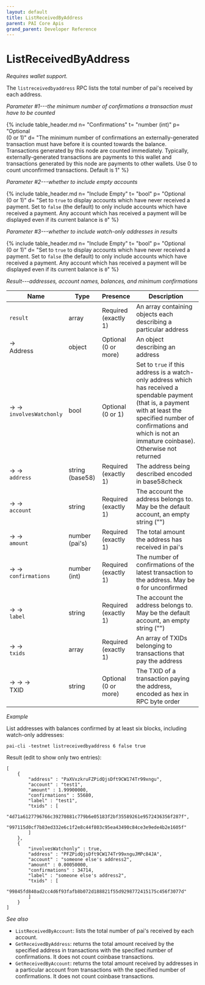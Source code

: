 ```yaml
---
layout: default
title: ListReceivedByAddress
parent: PAI Core Apis
grand_parent: Developer Reference
---
```


ListReceivedByAddress
========================

*Requires wallet support.*

The `listreceivedbyaddress` RPC lists the total number of pai's received by each address.

*Parameter #1---the minimum number of confirmations a transaction must have to be counted*

{% include table_header.md
  n= "Confirmations"
  t= "number (int)"
  p= "Optional<br>(0 or 1)"
  d= "The minimum number of confirmations an externally-generated transaction must have before it is counted towards the balance. Transactions generated by this node are counted immediately. Typically, externally-generated transactions are payments to this wallet and transactions generated by this node are payments to other wallets. Use 0 to count unconfirmed transactions. Default is 1"
%}

*Parameter #2---whether to include empty accounts*

{% include table_header.md
  n= "Include Empty"
  t= "bool"
  p= "Optional<br>(0 or 1)"
  d= "Set to `true` to display accounts which have never received a payment.  Set to `false` (the default) to only include accounts which have received a payment.  Any account which has received a payment will be displayed even if its current balance is `0`"
%}

*Parameter #3---whether to include watch-only addresses in results*

{% include table_header.md
  n= "Include Empty"
  t= "bool"
  p= "Optional<br>(0 or 1)"
  d= "Set to `true` to display accounts which have never received a payment.  Set to `false` (the default) to only include accounts which have received a payment.  Any account which has received a payment will be displayed even if its current balance is `0`"
%}


*Result---addresses, account names, balances, and minimum confirmations*

| Name | Type      | Presence            | Description
|------|-----------|---------------------|-------------
| `result`  | array | Required<br>(exactly 1) | An array containing objects each describing a particular address
| →<br>Address | object | Optional<br>(0 or more) | An object describing an address
| → →<br>`involvesWatchonly` | bool | Optional<br>(0 or 1) | Set to `true` if this address is a watch-only address which has received a spendable payment (that is, a payment with at least the specified number of confirmations and which is not an immature coinbase).  Otherwise not returned
| → →<br>`address` | string (base58) | Required<br>(exactly 1) | The address being described encoded in base58check
| → →<br>`account` | string | Required<br>(exactly 1) | The account the address belongs to.  May be the default account, an empty string (\"\")
| → →<br>`amount` | number (pai's) | Required<br>(exactly 1) | The total amount the address has received in pai's
| → →<br>`confirmations` | number (int) | Required<br>(exactly 1) | The number of confirmations of the latest transaction to the address.  May be `0` for unconfirmed
| → →<br>`label` | string | Required<br>(exactly 1) | The account the address belongs to.  May be the default account, an empty string (\"\")
| → →<br>`txids` | array | Required<br>(exactly 1) | An array of TXIDs belonging to transactions that pay the address
| → → →<br>TXID | string | Optional<br>(0 or more) | The TXID of a transaction paying the address, encoded as hex in RPC byte order


*Example*

List addresses with balances confirmed by at least six blocks, including
watch-only addresses:

```
pai-cli -testnet listreceivedbyaddress 6 false true
```

Result (edit to show only two entries):

```
[
    {
        "address" : "PaXVxzkruFZPidQjsDft9CW174Tr99xngu",
        "account" : "test1",
        "amount" : 1.99900000,
        "confirmations" : 55680,
        "label" : "test1",
        "txids" : [
            "4d71a6127796766c39270881c779b6e05183f2bf35589261e9572436356f287f",
            "997115d0cf7b83ed332e6c1f2e8c44f803c95ea43490c84ce3e9ede4b2e1605f"
        ]
    },
    {
        "involvesWatchonly" : true,
        "address" : "PFZPidQjsDft9CW174Tr99xnguJMPc84JA",
        "account" : "someone else's address2",
        "amount" : 0.00050000,
        "confirmations" : 34714,
        "label" : "someone else's address2",
        "txids" : [
            "99845fd840ad2cc4d6f93fafb8b072d188821f55d9298772415175c456f3077d"
        ]
    }
]
```

*See also*

* `ListReceivedByAccount`: lists the total number of pai's received by each account.
* `GetReceivedByAddress`: returns the total amount received by the specified address in transactions with the specified number of confirmations. It does not count coinbase transactions.
* `GetReceivedByAccount`: returns the total amount received by addresses in a particular account from transactions with the specified number of confirmations. It does not count coinbase transactions.
